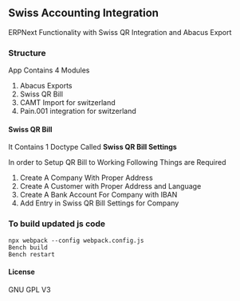 ## Swiss Accounting Integration

ERPNext Functionality with Swiss QR Integration 
and Abacus Export


### Structure

App Contains 4 Modules

1. Abacus Exports
2. Swiss QR Bill
3. CAMT Import for switzerland
4. Pain.001 integration for switzerland

#### Swiss QR Bill

It Contains 1 Doctype Called **Swiss QR Bill Settings**

In order to Setup QR Bill to Working Following Things are Required

1. Create A Company With Proper Address
2. Create A Customer with Proper Address and Language
3. Create A Bank Account For Company with IBAN
4. Add Entry in Swiss QR Bill Settings for Company

### To build updated js code
```
npx webpack --config webpack.config.js
Bench build
Bench restart
```

#### License

GNU GPL V3
